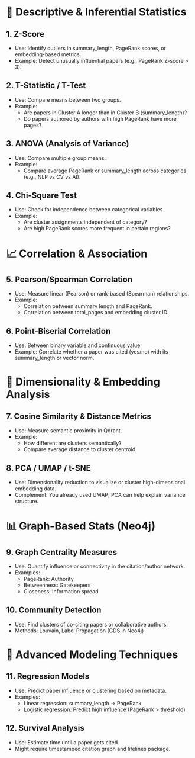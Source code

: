 # 🧠 Descriptive & Inferential Statistics
## 1. Z-Score
- Use: Identify outliers in summary_length, PageRank scores, or embedding-based metrics.
- Example: Detect unusually influential papers (e.g., PageRank Z-score > 3).

## 2. T-Statistic / T-Test
- Use: Compare means between two groups.
- Example:
    - Are papers in Cluster A longer than in Cluster B (summary_length)?
    - Do papers authored by authors with high PageRank have more pages?

## 3. ANOVA (Analysis of Variance)
- Use: Compare multiple group means.
- Example:
    - Compare average PageRank or summary_length across categories (e.g., NLP vs CV vs AI).

## 4. Chi-Square Test
- Use: Check for independence between categorical variables.
- Example:
    - Are cluster assignments independent of category?
    - Are high PageRank scores more frequent in certain regions?

# 📈 Correlation & Association
## 5. Pearson/Spearman Correlation
- Use: Measure linear (Pearson) or rank-based (Spearman) relationships.
- Example:
    - Correlation between summary length and PageRank.
    - Correlation between total_pages and embedding cluster ID.

## 6. Point-Biserial Correlation
- Use: Between binary variable and continuous value.
- Example:
Correlate whether a paper was cited (yes/no) with its summary_length or vector norm.

# 🧩 Dimensionality & Embedding Analysis
## 7. Cosine Similarity & Distance Metrics
- Use: Measure semantic proximity in Qdrant.
- Example:
    - How different are clusters semantically?
    - Compare average distance to cluster centroid.

## 8. PCA / UMAP / t-SNE
- Use: Dimensionality reduction to visualize or cluster high-dimensional embedding data.
- Complement: You already used UMAP; PCA can help explain variance structure.

# 📊 Graph-Based Stats (Neo4j)
## 9. Graph Centrality Measures
- Use: Quantify influence or connectivity in the citation/author network.
- Examples:
     - PageRank: Authority
    - Betweenness: Gatekeepers
    - Closeness: Information spread

## 10. Community Detection
- Use: Find clusters of co-citing papers or collaborative authors.
- Methods: Louvain, Label Propagation (GDS in Neo4j)

# 🧪 Advanced Modeling Techniques
## 11. Regression Models
- Use: Predict paper influence or clustering based on metadata.
- Examples:
    - Linear regression: summary_length → PageRank
    - Logistic regression: Predict high influence (PageRank > threshold)

## 12. Survival Analysis
- Use: Estimate time until a paper gets cited.
- Might require timestamped citation graph and lifelines package.


